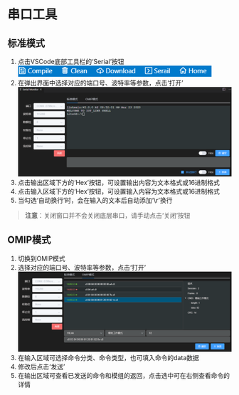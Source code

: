 # 串口工具

## 标准模式
1. 点击VSCode底部工具栏的‘Serial’按钮  
   ![](./images/toolbar.png)
2. 在弹出界面中选择对应的端口号、波特率等参数，点击‘打开’  
   ![](./images/serial-standard.png)
3. 点击输出区域下方的‘Hex’按钮，可设置输出内容为文本格式或16进制格式
4. 点击输入区域下方的‘Hex’按钮，可设置输入内容为文本格式或16进制格式
5. 当勾选‘自动换行’时，会在输入的文本后自动添加‘\r’换行
> **注意**：关闭窗口并不会关闭底层串口，请手动点击‘关闭’按钮


## OMIP模式
1. 切换到OMIP模式
2. 选择对应的端口号、波特率等参数，点击‘打开’  
   ![](./images/serial-omip.png)
3. 在输入区域可选择命令分类、命令类型，也可填入命令的data数据
4. 修改后点击‘发送’
5. 在输出区域可查看已发送的命令和模组的返回，点击选中可在右侧查看命令的详情